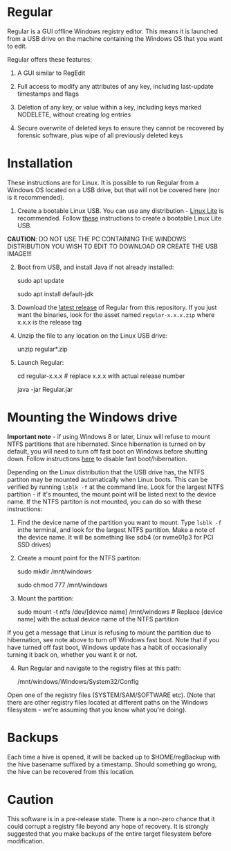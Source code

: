 # Regular

Regular is a GUI offline Windows registry editor. This means it is launched from a USB drive on the machine containing the Windows OS that you want to edit.

Regular offers these features:

1) A GUI similar to RegEdit

2) Full access to modify any attributes of any key, including last-update timestamps and flags

3) Deletion of any key, or value within a key, including keys marked NODELETE, without creating log entries

4) Secure overwrite of deleted keys to ensure they cannot be recovered by forensic software, plus wipe of all previously deleted keys

# Installation

These instructions are for Linux. It is possible to run Regular from a Windows OS located on a USB drive, but that will not be covered here (nor is it recommended).

1) Create a bootable Linux USB. You can use any distribution - [Linux Lite](https://www.linuxliteos.com/) is recommended. Follow 
[these](https://www.linuxliteos.com/forums/tutorials/how-to-install-linux-lite-to-usb-stick-not-ready-yet!/) instructions to create a bootable Linux Lite USB.

**CAUTION**: DO NOT USE THE PC CONTAINING THE WINDOWS DISTRIBUTION YOU WISH TO EDIT TO DOWNLOAD OR CREATE THE USB IMAGE!!!

2) Boot from USB, and install Java if not already installed:

    sudo apt update
	
    sudo apt install default-jdk
    
3) Download the [latest release](https://github.com/metalname/regular/releases) of Regular from this repository. If you just want the binaries, look for the asset named `regular-x.x.x.zip` where x.x.x is the release tag

    
4) Unzip the file to any location on the Linux USB drive:

    unzip regular*.zip
    
5) Launch Regular:

    cd regular-x.x.x	# replace x.x.x with actual release number
	
	java -jar Regular.jar
	
# Mounting the Windows drive

**Important note** - if using Windows 8 or later, Linux will refuse to mount NTFS partitions that are hibernated. Since hibernation is turned on by default, you will need to turn off fast boot on Windows before shutting down. 
Follow instructions [here](https://www.windowscentral.com/how-disable-windows-10-fast-startup) to disable fast boot/hibernation.

Depending on the Linux distribution that the USB drive has, the NTFS partiton may be mounted automatically when Linux boots. This can be verified by running `lsblk -f` at the command line. Look for the largest NTFS partition - if it's 
mounted, the mount point will be listed next to the device name. If the NTFS partiton is not mounted, you can do so with these instructions:

1) Find the device name of the partition you want to mount. Type `lsblk -f` inthe terminal, and look for the largest NTFS partition. Make a note of the device name. It will be something like sdb4 (or nvme01p3 for PCI SSD drives)

2) Create a mount point for the NTFS partiton:

    sudo mkdir /mnt/windows
	
	sudo chmod 777 /mnt/windows
	
3) Mount the partition:

    sudo mount -t ntfs /dev/[device name] /mnt/windows 		# Replace [device name] with the actual device name of the NTFS partition
	
If you get a message that Linux is refusing to mount the partition due to hibernation, see note above to turn off Windows fast boot. Note that if you have turned off fast boot, Windows update has a habit of occasionally turning 
it back on, whether you want it or not.

4) Run Regular and navigate to the registry files at this path:

	/mnt/windows/Windows/System32/Config
	
Open one of the registry files (SYSTEM/SAM/SOFTWARE etc). (Note that there are other registry files located at different paths on the Windows filesystem - we're assuming that you know what you're doing).

# Backups

Each time a hive is opened, it will be backed up to $HOME/regBackup with the hive basename suffixed by a timestamp. Should something go wrong, the hive can be recovered from this location.

# Caution

This software is in a pre-release state. There is a non-zero chance that it could corrupt a registry file beyond any hope of recovery. It is strongly suggested that you make backups of the entire target filesystem before modification.
    
